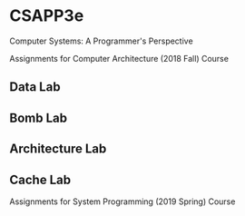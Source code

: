 # CSAPP3e
Computer Systems: A Programmer's Perspective

Assignments for Computer Architecture (2018 Fall) Course
## Data Lab
## Bomb Lab
## Architecture Lab
## Cache Lab

Assignments for System Programming (2019 Spring) Course
